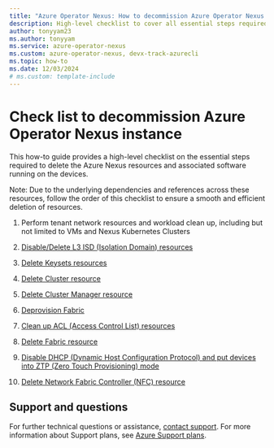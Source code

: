 ```yaml
---
title: "Azure Operator Nexus: How to decommission Azure Operator Nexus instance checklist"
description: High-level checklist to cover all essential steps required for decommissioning Azure Operator Nexus instance
author: tonyyam23
ms.author: tonyyam
ms.service: azure-operator-nexus
ms.custom: azure-operator-nexus, devx-track-azurecli
ms.topic: how-to
ms.date: 12/03/2024
# ms.custom: template-include
---
```


# Check list to decommission Azure Operator Nexus instance
This how-to guide provides a high-level checklist on the essential steps required to delete the Azure Nexus resources and associated software running on the devices.

Note: Due to the underlying dependencies and references across these resources, follow the order of this checklist to ensure a smooth and efficient deletion of resources.

1) Perform tenant network resources and workload clean up, including but not limited to VMs and Nexus Kubernetes Clusters

2) [Disable/Delete L3 ISD (Isolation Domain) resources](https://learn.microsoft.com/azure/operator-nexus/howto-delete-layer-3-isolation-domains)

3) [Delete Keysets resources](https://learn.microsoft.com/azure/operator-nexus/howto-baremetal-bmc-ssh#deleting-a-bmc-keyset)

4) [Delete Cluster resource](https://learn.microsoft.com/azure/operator-nexus/howto-configure-cluster#delete-a-cluster)

5) [Delete Cluster Manager resource](https://learn.microsoft.com/azure/operator-nexus/howto-cluster-manager#delete-cluster-manager)

6) [Deprovision Fabric](https://learn.microsoft.com/azure/operator-nexus/howto-configure-network-fabric#deleting-fabric)

7) [Clean up ACL (Access Control List) resources](https://learn.microsoft.com/azure/operator-nexus/howto-delete-access-control-list-network-to-network-interconnect)

8) [Delete Fabric resource](https://learn.microsoft.com/azure/operator-nexus/howto-configure-network-fabric#deleting-fabric)

9) [Disable DHCP (Dynamic Host Configuration Protocol) and put devices into ZTP (Zero Touch Provisioning) mode](https://learn.microsoft.com/azure/operator-nexus/howto-platform-prerequisites#default-setup-for-other-devices-installed)

10) [Delete Network Fabric Controller (NFC) resource](https://learn.microsoft.com/azure/operator-nexus/howto-configure-network-fabric-controller#delete-network-fabric-controller)


## Support and questions
For further technical questions or assistance, [contact support](https://portal.azure.com/?#blade/Microsoft_Azure_Support/HelpAndSupportBlade). For more information about Support plans, see [Azure Support plans](https://azure.microsoft.com/support/plans/response/).
